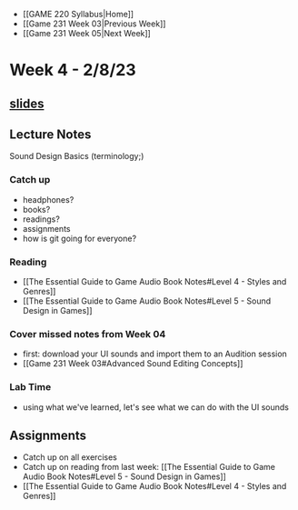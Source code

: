 - [[GAME 220 Syllabus|Home]]
- [[Game 231 Week 03|Previous Week]]
- [[Game 231 Week 05|Next Week]]

# Week 4 - 2/8/23
## [slides](slides/week4.html)

## Lecture Notes
Sound Design Basics (terminology;)

### Catch up
- headphones?
- books?
- readings?
- assignments
- how is git going for everyone?

### Reading
- [[The Essential Guide to Game Audio Book Notes#Level 4 - Styles and Genres]]
- [[The Essential Guide to Game Audio Book Notes#Level 5 - Sound Design in Games]]

### Cover missed notes from Week 04
- first: download your UI sounds and import them to an Audition session
- [[Game 231 Week 03#Advanced Sound Editing Concepts]]

### Lab Time
- using what we've learned, let's see what we can do with the UI sounds

## Assignments
- Catch up on all exercises
- Catch up on reading from last week: [[The Essential Guide to Game Audio Book Notes#Level 5 - Sound Design in Games]]
- [[The Essential Guide to Game Audio Book Notes#Level 4 - Styles and Genres]]
